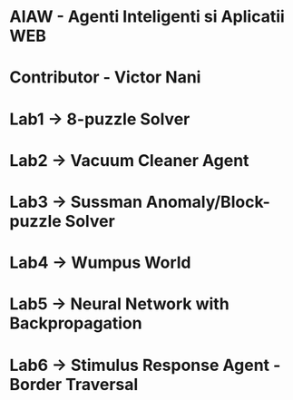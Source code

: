 # AIAW - Agenti Inteligenti si Aplicatii WEB
# Contributor - Victor Nani

 # Lab1 -> 8-puzzle Solver
 # Lab2 -> Vacuum Cleaner Agent
 # Lab3 -> Sussman Anomaly/Block-puzzle Solver
 # Lab4 -> Wumpus World
 # Lab5 -> Neural Network with Backpropagation
 # Lab6 -> Stimulus Response Agent - Border Traversal
